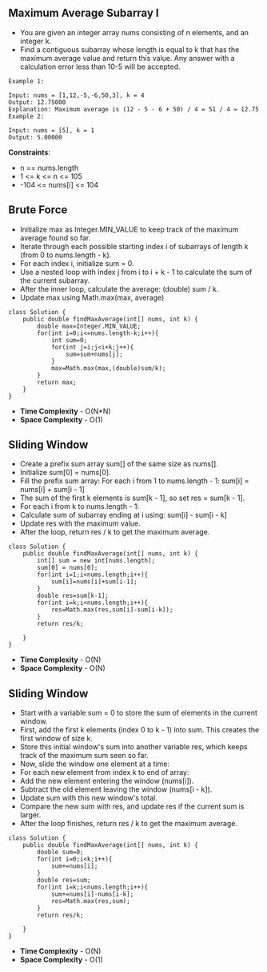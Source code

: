 ##  Maximum Average Subarray I

- You are given an integer array nums consisting of n elements, and an integer k.
- Find a contiguous subarray whose length is equal to k that has the maximum average value and return this value. Any answer with a calculation error less than 10-5 will be accepted.

```
Example 1:

Input: nums = [1,12,-5,-6,50,3], k = 4
Output: 12.75000
Explanation: Maximum average is (12 - 5 - 6 + 50) / 4 = 51 / 4 = 12.75
Example 2:

Input: nums = [5], k = 1
Output: 5.00000
```
 
**Constraints**:

- n == nums.length
- 1 <= k <= n <= 105
- -104 <= nums[i] <= 104

## Brute Force

- Initialize max as Integer.MIN_VALUE to keep track of the maximum average found so far.
- Iterate through each possible starting index i of subarrays of length k (from 0 to nums.length - k).
- For each index i, initialize sum = 0.
- Use a nested loop with index j from i to i + k - 1 to calculate the sum of the current subarray.
- After the inner loop, calculate the average: (double) sum / k.
- Update max using Math.max(max, average)

```
class Solution {
    public double findMaxAverage(int[] nums, int k) {
        double max=Integer.MIN_VALUE;
        for(int i=0;i<=nums.length-k;i++){
            int sum=0;
            for(int j=i;j<i+k;j++){
                sum=sum+nums[j];              
            }
            max=Math.max(max,(double)sum/k);
        }
        return max;
    }
}
```

- **Time Complexity** - O(N*N)
- **Space Complexity** - O(1)


## Sliding Window

- Create a prefix sum array sum[] of the same size as nums[].
- Initialize sum[0] = nums[0].
- Fill the prefix sum array: For each i from 1 to nums.length - 1: sum[i] = nums[i] + sum[i - 1]
- The sum of the first k elements is sum[k - 1], so set res = sum[k - 1].
- For each i from k to nums.length - 1:
- Calculate sum of subarray ending at i using: sum[i] - sum[i - k]
- Update res with the maximum value.
- After the loop, return res / k to get the maximum average.

```
class Solution {
    public double findMaxAverage(int[] nums, int k) {
        int[] sum = new int[nums.length];
		sum[0] = nums[0];
        for(int i=1;i<nums.length;i++){
            sum[i]=nums[i]+sum[i-1];
        }
        double res=sum[k-1];
        for(int i=k;i<nums.length;i++){
            res=Math.max(res,sum[i]-sum[i-k]);
        }
        return res/k;
        
    }
}

```

- **Time Complexity** - O(N)
- **Space Complexity** - O(N)

## Sliding Window

- Start with a variable sum = 0 to store the sum of elements in the current window.
- First, add the first k elements (index 0 to k - 1) into sum. This creates the first window of size k.
- Store this initial window's sum into another variable res, which keeps track of the maximum sum seen so far.
- Now, slide the window one element at a time:
- For each new element from index k to end of array:
- Add the new element entering the window (nums[i]).
- Subtract the old element leaving the window (nums[i - k]).
- Update sum with this new window's total.
- Compare the new sum with res, and update res if the current sum is larger.
- After the loop finishes, return res / k to get the maximum average.

```
class Solution {
    public double findMaxAverage(int[] nums, int k) {
        double sum=0;
        for(int i=0;i<k;i++){
            sum+=nums[i];
        }
        double res=sum;
        for(int i=k;i<nums.length;i++){
            sum+=nums[i]-nums[i-k];
            res=Math.max(res,sum);
        }
        return res/k;
        
    }
}

```

- **Time Complexity** - O(N)
- **Space Complexity** - O(1)
